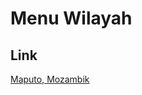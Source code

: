 # Menu Wilayah

## Link

[Maputo, Mozambik](https://github.com/gigit-pemilu/pemilu-2024-99-luar-negeri/tree/main/pilpres/hitung-suara/sub/99-luar-negeri/sub/72-maputo-mozambik/sub/01-maputo-mozambik)

